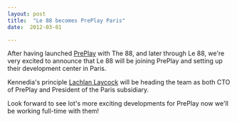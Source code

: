 ```yaml
---
layout: post
title:  "Le 88 becomes PrePlay Paris"
date:  2012-03-01

---
```


After having launched [PrePlay](http://preplaysports.com) with The 88, and later through Le 88, we're very excited to announce that Le 88 will be joining PrePlay and setting up their development center in Paris.

Kennedia's principle [Lachlan Laycock](http://www.lachlanlaycock.com) will be heading the team as both CTO of PrePlay and President of the Paris subsidiary.

Look forward to see lot's more exciting developments for PrePlay now we'll be working full-time with them! 
